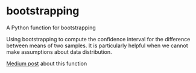 # bootstrapping
A Python function for bootstrapping

Using bootstrapping to compute the confidence interval for the difference between means of two samples.
It is particularly helpful when we cannot make assumptions about data distribution.

[Medium post](https://medium.com/@wenjun.sarah.sun/bootstrap-confidence-interval-in-python-3fe8d5a6fd56?source=friends_link&sk=aae3149a100da67cce734cd6a5178b1f) about this function
